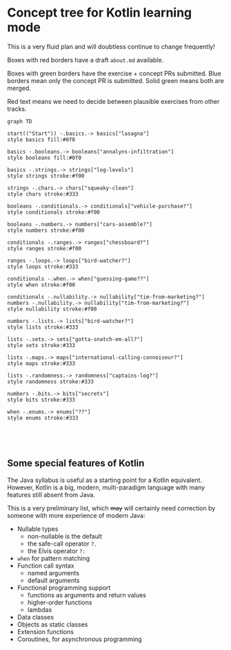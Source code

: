 # Concept tree for Kotlin learning mode

This is a very fluid plan and will doubtless continue to change frequently!

Boxes with red borders have a draft `about.md` available.

Boxes with green borders have the exercise + concept PRs submitted.
Blue borders mean only the concept PR is submitted.
Solid green means both are merged.

Red text means we need to decide between plausible exercises from other tracks.

```mermaid
graph TD
    
start(("Start")) -.basics.-> basics["lasagna"]
style basics fill:#0f0

basics -.booleans.-> booleans["annalyns-infiltration"]
style booleans fill:#0f0

basics -.strings.-> strings["log-levels"]
style strings stroke:#f00

strings -.chars.-> chars["squeaky-clean"]
style chars stroke:#333

booleans -.conditionals.-> conditionals["vehicle-purchase?"]
style conditionals stroke:#f00

booleans -.numbers.-> numbers["cars-assemble?"]
style numbers stroke:#f00

conditionals -.ranges.-> ranges["chessboard?"]
style ranges stroke:#f00

ranges -.loops.-> loops["bird-watcher?"]
style loops stroke:#333

conditionals -.when.-> when["guessing-game??"]
style when stroke:#f00

conditionals -.nullability.-> nullability["tim-from-marketing?"]
numbers -.nullability.-> nullability["tim-from-marketing?"]
style nullability stroke:#f00

numbers -.lists.-> lists["bird-watcher?"]
style lists stroke:#333

lists -.sets.-> sets["gotta-snatch-em-all?"]
style sets stroke:#333

lists -.maps.-> maps["international-calling-connoiseur?"]
style maps stroke:#333

lists -.randomness.-> randomness["captains-log?"]
style randomness stroke:#333

numbers -.bits.-> bits["secrets"]
style bits stroke:#333

when -.enums.-> enums["??"]
style enums stroke:#333





```


## Some special features of Kotlin

The Java syllabus is useful as a starting point for a Kotlin equivalent.
However, Kotlin is a big, modern, multi-paradigm language with many features still absent from Java.

This is a very preliminary list, which ~~may~~ will certainly need correction by someone with more experience of modern Java:

- Nullable types
  - non-nullable is the default 
  - the safe-call operator `?.`
  - the Elvis operator `?:`
- `when` for pattern matching
- Function call syntax
  - named arguments
  - default arguments
- Functional programming support
  - functions as arguments and return values
  - higher-order functions 
  - lambdas
- Data classes
- Objects as static classes
- Extension functions
- Coroutines, for asynchronous programming



